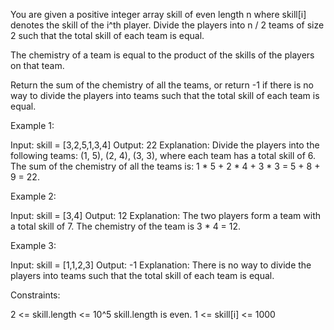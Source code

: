 You are given a positive integer array skill of even length n where skill[i]
denotes the skill of the i^th player. Divide the players into n / 2 teams of
size 2 such that the total skill of each team is equal.

The chemistry of a team is equal to the product of the skills of the players
on that team.

Return the sum of the chemistry of all the teams, or return -1 if there is no
way to divide the players into teams such that the total skill of each team
is equal.


Example 1:


Input: skill = [3,2,5,1,3,4]
Output: 22
Explanation: 
Divide the players into the following teams: (1, 5), (2, 4), (3, 3), where
each team has a total skill of 6.
The sum of the chemistry of all the teams is: 1 * 5 + 2 * 4 + 3 * 3 = 5 + 8 +
9 = 22.


Example 2:


Input: skill = [3,4]
Output: 12
Explanation: 
The two players form a team with a total skill of 7.
The chemistry of the team is 3 * 4 = 12.


Example 3:


Input: skill = [1,1,2,3]
Output: -1
Explanation: 
There is no way to divide the players into teams such that the total skill of
each team is equal.



Constraints:


2 <= skill.length <= 10^5
skill.length is even.
1 <= skill[i] <= 1000




